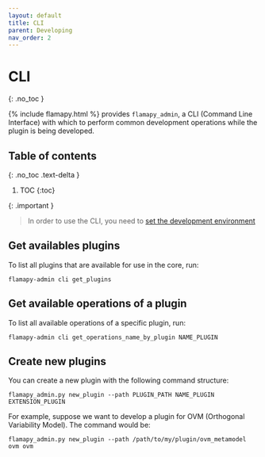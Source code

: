 ```yaml
---
layout: default
title: CLI
parent: Developing
nav_order: 2
---
```


# CLI
{: .no_toc }

{% include flamapy.html %} provides `flamapy_admin`, a CLI (Command Line Interface) with which to perform common development operations while the plugin is being developed.

## Table of contents
{: .no_toc .text-delta }

1. TOC
{:toc}

{: .important }
> In order to use the CLI, you need to [set the development environment]({{site.baseurl}}/developing/setting_development_environment/)

## Get availables plugins 

To list all plugins that are available for use in the core, run:

```
flamapy-admin cli get_plugins
```

## Get available operations of a plugin

To list all available operations of a specific plugin, run:

```
flamapy-admin cli get_operations_name_by_plugin NAME_PLUGIN
```

## Create new plugins

You can create a new plugin with the following command structure:

```
flamapy_admin.py new_plugin --path PLUGIN_PATH NAME_PLUGIN EXTENSION_PLUGIN
```

For example, suppose we want to develop a plugin for OVM (Orthogonal Variability Model). The command would be:

```
flamapy_admin.py new_plugin --path /path/to/my/plugin/ovm_metamodel ovm ovm
```